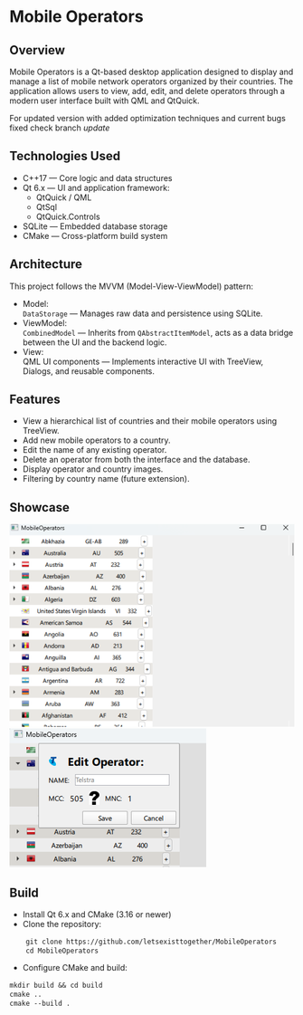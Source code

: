# Mobile Operators

## Overview

Mobile Operators is a Qt-based desktop application designed to display and manage a list of mobile network operators organized by their countries. The application allows users to view, add, edit, and delete operators through a modern user interface built with QML and QtQuick.

For updated version with added optimization techniques and current bugs fixed check branch *update* 

## Technologies Used

- C++17 — Core logic and data structures
- Qt 6.x — UI and application framework:
  - QtQuick / QML
  - QtSql
  - QtQuick.Controls
- SQLite — Embedded database storage
- CMake — Cross-platform build system

## Architecture

This project follows the MVVM (Model-View-ViewModel) pattern:
- Model:  
  `DataStorage` — Manages raw data and persistence using SQLite.
- ViewModel:  
  `CombinedModel` — Inherits from `QAbstractItemModel`, acts as a data bridge between the UI and the backend logic.
- View:  
  QML UI components — Implements interactive UI with TreeView, Dialogs, and reusable components.

## Features

- View a hierarchical list of countries and their mobile operators using TreeView.
- Add new mobile operators to a country.
- Edit the name of any existing operator.
- Delete an operator from both the interface and the database.
- Display operator and country images.
- Filtering by country name (future extension).

## Showcase
![Main tree](Examples/Main.png)
![Operator edit](Examples/OperatorEdit.png)

## Build 
- Install Qt 6.x and CMake (3.16 or newer)
- Clone the repository:
```
    git clone https://github.com/letsexisttogether/MobileOperators
    cd MobileOperators
```
- Configure CMake and build:
```
mkdir build && cd build
cmake ..
cmake --build .
```